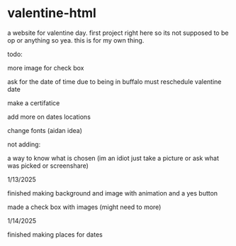 # valentine-html
a website for valentine day. first project right here so its not supposed to be op or anything so yea. this is for my own thing.


todo:

more image for check box

ask for the date of time due to being in buffalo must reschedule valentine date

make a certifatice 

add more on dates locations

change fonts (aidan idea)


not adding:

a way to know what is chosen (im an idiot just take a picture or ask what was picked or screenshare)



1/13/2025

finished making background and image with animation and a yes button 

made a check box with images (might need to more)


1/14/2025

finished making places for dates


